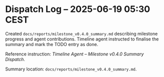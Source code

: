 # Dispatch Log – 2025-06-19 05:30 CEST

Created `docs/reports/milestone_v0.4.0_summary.md` describing milestone progress and agent contributions. Timeline agent instructed to finalise the summary and mark the TODO entry as done.

Reference instruction: *Timeline Agent – Milestone v0.4.0 Summary Dispatch*.

Summary location: `docs/reports/milestone_v0.4.0_summary.md`.
